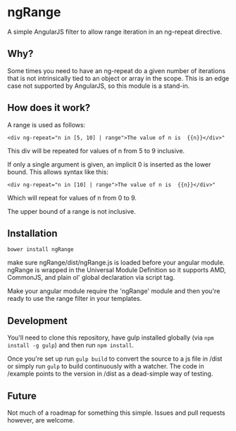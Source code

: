 # ngRange

A simple AngularJS filter to allow range iteration in an ng-repeat directive.

## Why?

Some times you need to have an ng-repeat do a given number of iterations that is not intrinsically tied to an object or array in the scope. This is an edge case not supported by AngularJS, so this module is a stand-in.

## How does it work?

A range is used as follows:

`<div ng-repeat="n in [5, 10] | range">The value of n is  {{n}}</div>"`

This div will be repeated for values of n from 5 to 9 inclusive.

If only a single argument is given, an implicit 0 is inserted as the lower bound. This allows syntax like this:

`<div ng-repeat="n in [10] | range">The value of n is  {{n}}</div>"`

Which will repeat for values of n from 0 to 9.

The upper bound of a range is not inclusive.

## Installation

`bower install ngRange`

make sure ngRange/dist/ngRange.js is loaded before your angular module. ngRange is wrapped in the Universal Module Definition so it supports AMD, CommonJS, and plain ol' global declaration via script tag.

Make your angular module require the 'ngRange' module and then you're ready to use the range filter in your templates.

## Development

You'll need to clone this repository, have gulp installed globally (via `npm install -g gulp`) and then run `npm install`.

Once you're set up run `gulp build` to convert the source to a js file in /dist or simply run `gulp` to build continuously with a watcher. The code in /example points to the version in /dist as a dead-simple way of testing.

## Future

Not much of a roadmap for something this simple. Issues and pull requests however, are welcome.